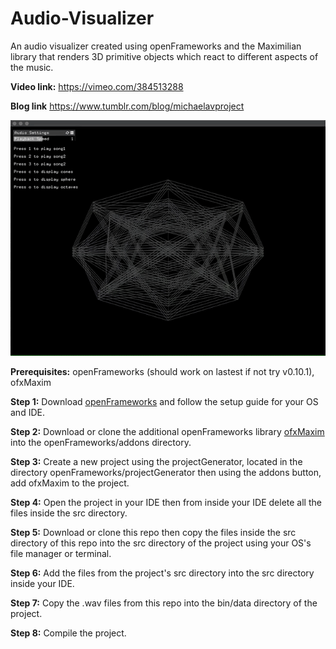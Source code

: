 # Audio-Visualizer
An audio visualizer created using openFrameworks and the Maximilian library that renders 3D primitive objects which react to different aspects of the music.

**Video link:** https://vimeo.com/384513288

**Blog link** https://www.tumblr.com/blog/michaelavproject

![](preview.gif)

**Prerequisites:** openFrameworks (should work on lastest if not try v0.10.1), ofxMaxim

**Step 1:** Download [openFrameworks](https://openframeworks.cc/download/) and follow the setup guide for your OS and IDE.

**Step 2:** Download or clone the additional openFrameworks library [ofxMaxim](https://github.com/micknoise/Maximilian) into the openFrameworks/addons directory.

**Step 3:** Create a new project using the projectGenerator, located in the directory openFrameworks/projectGenerator then using the addons button, add ofxMaxim to the project.

**Step 4:** Open the project in your IDE then from inside your IDE delete all the files inside the src directory.

**Step 5:** Download or clone this repo then copy the files inside the src directory of this repo into the src directory of the project using your OS's file manager or terminal.

**Step 6:** Add the files from the project's src directory into the src directory inside your IDE.

**Step 7:** Copy the .wav files from this repo into the bin/data directory of the project.

**Step 8:** Compile the project.

